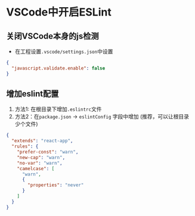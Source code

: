 # VSCode中开启ESLint

## 关闭VSCode本身的js检测
* 在工程设置`.vscode/settings.json`中设置
```json
{
  "javascript.validate.enable": false
}
```

## 增加eslint配置
1. 方法1: 在根目录下增加`.eslintrc`文件
2. 方法2：在`package.json` -> `eslintConfig` 字段中增加 (推荐，可以让根目录少个文件)
```json
{
  "extends": "react-app",
  "rules": {
    "prefer-const": "warn",
    "new-cap": "warn",
    "no-var": "warn",
    "camelcase": [
      "warn",
      {
        "properties": "never"
      }
    ]
  }
}
```